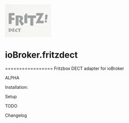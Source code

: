 ![Logo](admin/fritzdect_logo.png)
# ioBroker.fritzdect
=================
Fritzbox DECT adapter for ioBroker

ALPHA 

Installation:

Setup

TODO

Changelog
